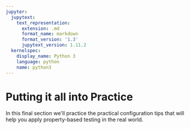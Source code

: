 ```yaml
---
jupyter:
  jupytext:
    text_representation:
      extension: .md
      format_name: markdown
      format_version: '1.3'
      jupytext_version: 1.11.2
  kernelspec:
    display_name: Python 3
    language: python
    name: python3
---
```


# Putting it all into Practice

In this final section we'll practice the practical configuration tips that will help you apply property-based testing in the real world.
